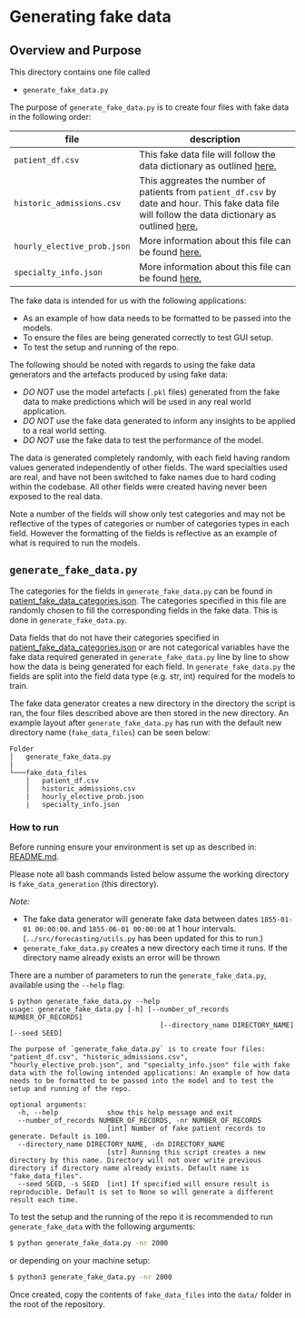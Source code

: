# Generating fake data

## Overview and Purpose
This directory contains one file called 
- `generate_fake_data.py`

The purpose of `generate_fake_data.py` is to create four files with fake data in the following order: 

file|description
---|---
`patient_df.csv`| This fake data file will follow the data dictionary as outlined [here.](../config/patient_data_dictionary.json)
`historic_admissions.csv`| This aggreates the number of patients from `patient_df.csv` by date and hour. This fake data file will follow the data dictionary as outlined [here.](../config/historic_admissions_data_dictionary.json)
`hourly_elective_prob.json`| More information about this file can be found [here.](../src/data_preparation/README.md)
`specialty_info.json`| More information about this file can be found [here.](../src/data_preparation/README.md)

The fake data is intended for us with the following applications:
- As an example of how data needs to be formatted to be passed into the models.
- To ensure the files are being generated correctly to test GUI setup.
- To test the setup and running of the repo.

The following should be noted with regards to using the fake data generators and the artefacts produced by using fake data:
- *DO NOT* use the model artefacts (`.pkl` files) generated from the fake data to make predictions which will be used in any real world application.
- *DO NOT* use the fake data generated to inform any insights to be applied to a real world setting.
- *DO NOT* use the fake data to test the performance of the model.

The data is generated completely randomly, with each field having random values generated independently of other fields. The ward specialties used are real, and have not been switched to fake names due to hard coding within the codebase. All other fields were created having never been exposed to the real data.

Note a number of the fields will show only test categories and may not be reflective of the types of categories or number of categories types in each field. However the formatting of the fields is reflective as an example of what is required to run the models.


## `generate_fake_data.py`

The categories for the fields in `generate_fake_data.py` can be found in [patient_fake_data_categories.json](config/fake_data_categories/patient_fake_data_categories.json). The categories specified in this file are randomly chosen to fill the corresponding fields in the fake data. This is done in `generate_fake_data.py`. 

Data fields that do not have their categories specified in [patient_fake_data_categories.json](../config/fake_data_categories/patient_fake_data_categories.json) or are not categorical variables have the fake data required generated in `generate_fake_data.py` line by line to show how the data is being generated for each field. In `generate_fake_data.py` the fields are split into the field data type (e.g. str, int) required for the models to train.

The fake data generator creates a new directory in the directory the script is ran, the four files described above are then stored in the new directory. An example layout after `generate_fake_data.py` has run with the default new directory name (`fake_data_files`) can be seen below:
```
Folder
│   generate_fake_data.py
|
└───fake_data_files
    │   patient_df.csv
    │   historic_admissions.csv
    |   hourly_elective_prob.json
    |   specialty_info.json
```


### How to run
Before running ensure your environment is set up as described in: [README.md](../README.md).

Please note all bash commands listed below assume the working directory is `fake_data_generation` (this directory).

*Note:*
- The fake data generator will generate fake data between dates `1855-01-01 00:00:00`. and `1855-06-01 00:00:00` at 1 hour intervals. (`../src/forecasting/utils.py` has been updated for this to run.)
- `generate_fake_data.py` creates a new directory each time it runs. If the directory name already exists an error will be thrown

There are a number of parameters to run the `generate_fake_data.py`, available using the `--help` flag:

```
$ python generate_fake_data.py --help
usage: generate_fake_data.py [-h] [--number_of_records NUMBER_OF_RECORDS]
                                     [--directory_name DIRECTORY_NAME] [--seed SEED]

The purpose of `generate_fake_data.py` is to create four files: "patient_df.csv", "historic_admissions.csv", "hourly_elective_prob.json", and "specialty_info.json" file with fake data with the following intended applications: An example of how data needs to be formatted to be passed into the model and to test the setup and running of the repo.

optional arguments:
  -h, --help            show this help message and exit
  --number_of_records NUMBER_OF_RECORDS, -nr NUMBER_OF_RECORDS
                        [int] Number of fake patient records to generate. Default is 100.
  --directory_name DIRECTORY_NAME, -dn DIRECTORY_NAME
                        [str] Running this script creates a new directory by this name. Directory will not over write previous directory if directory name already exists. Default name is "fake_data_files".
  --seed SEED, -s SEED  [int] If specified will ensure result is reproducible. Default is set to None so will generate a different result each time.
  ```

To test the setup and the running of the repo it is recommended to run `generate_fake_data` with the following arguments:
  ```bash
$ python generate_fake_data.py -nr 2000
```
or depending on your machine setup:

  ```bash
$ python3 generate_fake_data.py -nr 2000
```

Once created, copy the contents of `fake_data_files` into the `data/` folder in the root of the repository.